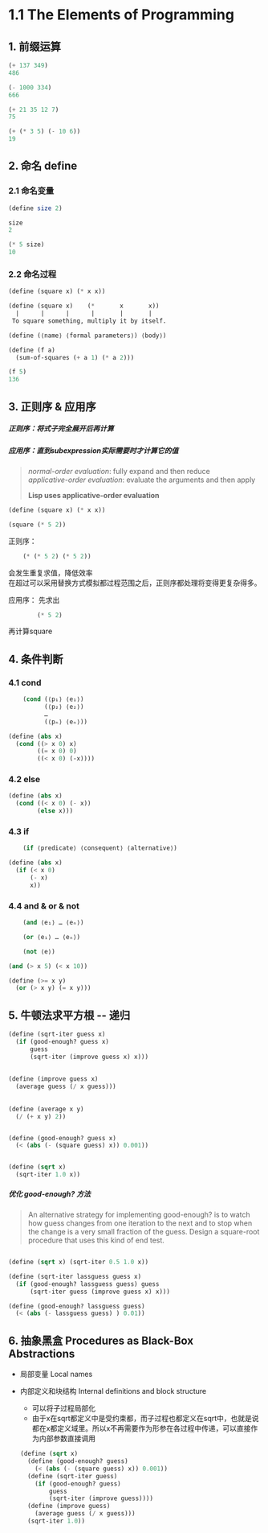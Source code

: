 # 1.1 The Elements of Programming

## 1. 前缀运算
```scheme
(+ 137 349)
486

(- 1000 334)
666

(+ 21 35 12 7)
75

(+ (* 3 5) (- 10 6))
19

```


## 2. 命名 define 
### 2.1 命名变量
```scheme
(define size 2)

size
2

(* 5 size)
10
```

### 2.2 命名过程
```scheme
(define (square x) (* x x))
```

```scheme
(define (square x)    (*       x       x))
  |      |      |      |       |       |
 To square something, multiply it by itself.
```

```scheme
(define (⟨name⟩ ⟨formal parameters⟩) ⟨body⟩)
```
 
```scheme
(define (f a)
  (sum-of-squares (+ a 1) (* a 2)))

(f 5)
136
```

## 3. 正则序 & 应用序
##### 正则序：将式子完全展开后再计算  
##### 应用序：直到subexpression实际需要时才计算它的值

> *normal-order evaluation*: fully expand and then reduce   
> *applicative-order evaluation*: evaluate the arguments and then apply  
> 
> **Lisp uses applicative-order evaluation**

```scheme
(define (square x) (* x x))

(square (* 5 2))
```
正则序：
``` scheme
	(* (* 5 2) (* 5 2))
```
会发生重复求值，降低效率  
在超过可以采用替换方式模拟都过程范围之后，正则序都处理将变得更复杂得多。

应用序： 先求出
```scheme
		(* 5 2)
```
再计算square


## 4. 条件判断

### 4.1 cond
```scheme
    (cond (⟨p₁⟩ ⟨e₁⟩)
          (⟨p₂⟩ ⟨e₂⟩)
          …
          (⟨pₙ⟩ ⟨eₙ⟩))
```

```scheme
(define (abs x)
  (cond ((> x 0) x)
        ((= x 0) 0)
        ((< x 0) (-x))))
```

### 4.2 else 

```scheme
(define (abs x)
  (cond ((< x 0) (- x))
        (else x)))
```

### 4.3 if
```scheme
	(if ⟨predicate⟩ ⟨consequent⟩ ⟨alternative⟩)
```

```scheme
(define (abs x)
  (if (< x 0)
      (- x)
      x))
```

### 4.4 and & or & not

```scheme
	(and ⟨e₁⟩ … ⟨eₙ⟩)

	(or ⟨e₁⟩ … ⟨eₙ⟩)

	(not ⟨e⟩)
```

```scheme
(and (> x 5) (< x 10))

(define (>= x y) 
  (or (> x y) (= x y)))

```

## 5. 牛顿法求平方根 -- 递归

```scheme
(define (sqrt-iter guess x)
  (if (good-enough? guess x)
      guess
      (sqrt-iter (improve guess x) x)))
      
      
(define (improve guess x)
  (average guess (/ x guess)))
  
  
(define (average x y) 
  (/ (+ x y) 2))


(define (good-enough? guess x)
  (< (abs (- (square guess) x)) 0.001))


(define (sqrt x)
  (sqrt-iter 1.0 x))

```

##### 优化 good-enough? 方法
> An alternative strategy for implementing good-enough? is to watch how guess changes from one iteration to the next and to stop when the change is a very small fraction of the guess. Design a square-root procedure that uses this kind of end test.

```scheme

(define (sqrt x) (sqrt-iter 0.5 1.0 x))

(define (sqrt-iter lassguess guess x)
  (if (good-enough? lassguess guess) guess
      (sqrt-iter guess (improve guess x) x)))

(define (good-enough? lassguess guess)
  (< (abs (- lassguess guess) ) 0.01))

```

## 6. 抽象黑盒 Procedures as Black-Box Abstractions
- 局部变量 Local names
  
- 内部定义和块结构 Internal definitions and block structure
  - 可以将子过程局部化 
  - 由于x在sqrt都定义中是受约束都，而子过程也都定义在sqrt中，也就是说都在x都定义域里。所以x不再需要作为形参在各过程中传递，可以直接作为内部参数直接调用

  ```scheme
  (define (sqrt x)
    (define (good-enough? guess)
      (< (abs (- (square guess) x)) 0.001))
    (define (sqrt-iter guess)
      (if (good-enough? guess)
          guess
          (sqrt-iter (improve guess))))        
    (define (improve guess)
      (average guess (/ x guess)))      
    (sqrt-iter 1.0))
  ```

